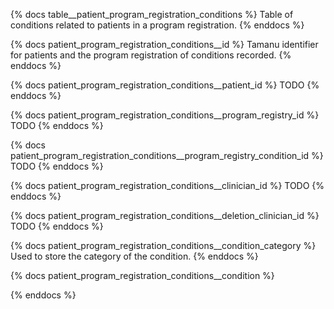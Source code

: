 {% docs table__patient_program_registration_conditions %}
Table of conditions related to patients in a program registration.
{% enddocs %}

{% docs patient_program_registration_conditions__id %}
Tamanu identifier for patients and the program registration of conditions recorded.
{% enddocs %}

{% docs patient_program_registration_conditions__patient_id %}
TODO
{% enddocs %}

{% docs patient_program_registration_conditions__program_registry_id %}
TODO
{% enddocs %}

{% docs patient_program_registration_conditions__program_registry_condition_id %}
TODO
{% enddocs %}

{% docs patient_program_registration_conditions__clinician_id %}
TODO
{% enddocs %}

{% docs patient_program_registration_conditions__deletion_clinician_id %}
TODO
{% enddocs %}

{% docs patient_program_registration_conditions__condition_category %}
Used to store the category of the condition.
{% enddocs %}

{% docs patient_program_registration_conditions__condition %}

{% enddocs %}
